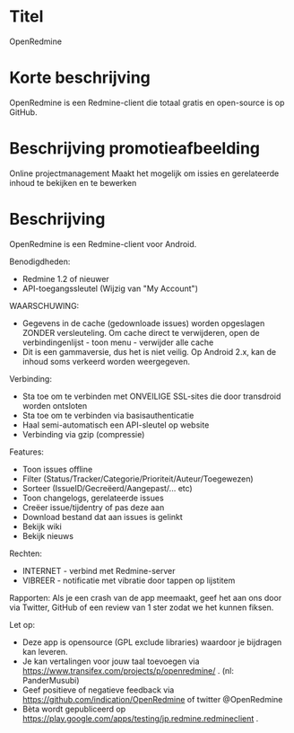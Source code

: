 Titel
===========
OpenRedmine

Korte beschrijving
===========
OpenRedmine is een Redmine-client die totaal gratis en open-source is op GitHub.

Beschrijving promotieafbeelding
===========
Online projectmanagement
Maakt het mogelijk om issies en gerelateerde inhoud te bekijken en te bewerken

Beschrijving
==========
OpenRedmine is een Redmine-client voor Android.

Benodigdheden:
* Redmine 1.2 of nieuwer
* API-toegangssleutel (Wijzig van "My Account")

WAARSCHUWING:
* Gegevens in de cache (gedownloade issues) worden opgeslagen ZONDER versleuteling. Om cache direct te verwijderen, open de verbindingenlijst - toon menu - verwijder alle cache 
* Dit is een gammaversie, dus het is niet veilig. Op Android 2.x, kan de inhoud soms verkeerd worden weergegeven.

Verbinding:
* Sta toe om te verbinden met ONVEILIGE SSL-sites die door transdroid worden ontsloten
* Sta toe om te verbinden via basisauthenticatie
* Haal semi-automatisch een API-sleutel op website
* Verbinding via gzip (compressie)

Features:
* Toon issues offline
* Filter (Status/Tracker/Categorie/Prioriteit/Auteur/Toegewezen)
* Sorteer (IssueID/Gecreëerd/Aangepast/... etc)
* Toon changelogs, gerelateerde issues
* Creëer issue/tijdentry of pas deze aan
* Download bestand dat aan issues is gelinkt
* Bekijk wiki
* Bekijk nieuws

Rechten:
* INTERNET - verbind met Redmine-server
* VIBREER - notificatie met vibratie door tappen op lijstitem

Rapporten:
Als je een crash van de app meemaakt, geef het aan ons door via Twitter, GitHub of een review van 1 ster zodat we het kunnen fiksen.

Let op:
* Deze app is opensource (GPL exclude libraries) waardoor je bijdragen kan leveren.
* Je kan vertalingen voor jouw taal toevoegen via https://www.transifex.com/projects/p/openredmine/ . (nl: PanderMusubi)
* Geef positieve of negatieve feedback via https://github.com/indication/OpenRedmine of twitter @OpenRedmine
* Bèta wordt gepubliceerd op https://play.google.com/apps/testing/jp.redmine.redmineclient .
